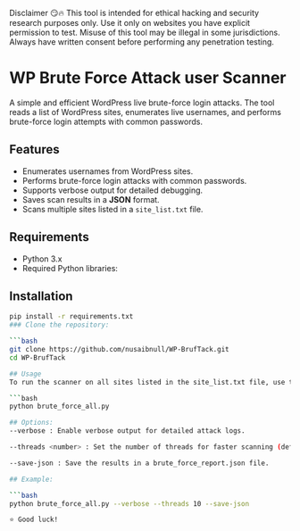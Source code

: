 Disclaimer 😏🔥
This tool is intended for ethical hacking and security research purposes only. Use it only on websites you have explicit permission to test. Misuse of this tool may be illegal in some jurisdictions. Always have written consent before performing any penetration testing.

# WP Brute Force Attack user Scanner

A simple and efficient WordPress live brute-force login attacks. The tool reads a list of WordPress sites, enumerates live usernames, and performs brute-force login attempts with common passwords.

## Features

- Enumerates usernames from WordPress sites.
- Performs brute-force login attacks with common passwords.
- Supports verbose output for detailed debugging.
- Saves scan results in a **JSON** format.
- Scans multiple sites listed in a `site_list.txt` file.

## Requirements

- Python 3.x
- Required Python libraries:


## Installation

```bash
pip install -r requirements.txt
### Clone the repository:

```bash
git clone https://github.com/nusaibnull/WP-BrufTack.git
cd WP-BrufTack

## Usage
To run the scanner on all sites listed in the site_list.txt file, use the following command:

```bash
python brute_force_all.py

## Options:
--verbose : Enable verbose output for detailed attack logs.

--threads <number> : Set the number of threads for faster scanning (default is 5).

--save-json : Save the results in a brute_force_report.json file.

## Example:

```bash
python brute_force_all.py --verbose --threads 10 --save-json

⭐️ Good luck!
